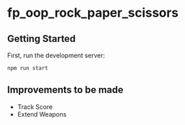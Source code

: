 # fp_oop_rock_paper_scissors

## Getting Started

First, run the development server:

```bash
npm run start
```

## Improvements to be made

- Track Score
- Extend Weapons

